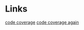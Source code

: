 
Links
======
[code coverage](https://gcc.gnu.org/onlinedocs/gcc/Gcov.html)
[code coverage again](http://ltp.sourceforge.net/coverage/lcov.php)
